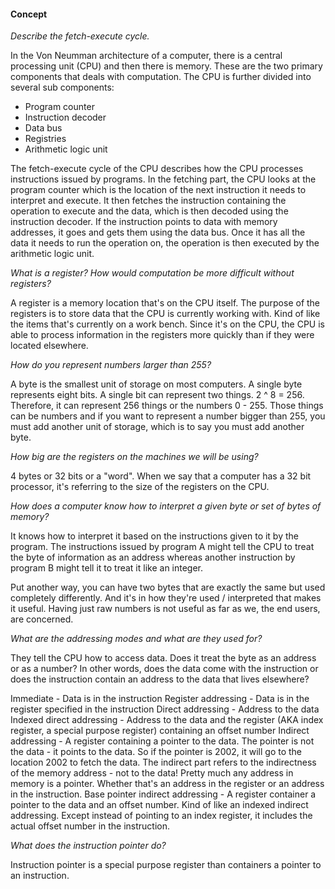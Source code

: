 #### Concept

*Describe the fetch-execute cycle.*

In the Von Neumman architecture of a computer, there is a central processing unit (CPU) and then there is memory. These are the two primary components that deals with computation. The CPU is further divided into several sub components:

* Program counter
* Instruction decoder
* Data bus
* Registries 
* Arithmetic logic unit

The fetch-execute cycle of the CPU describes how the CPU processes instructions issued by programs. In the fetching part, the CPU looks at the program counter which is the location of the next instruction it needs to interpret and execute. It then fetches the instruction containing the operation to execute and the data, which is then decoded using the instruction decoder. If the instruction points to data with memory addresses, it goes and gets them using the data bus. Once it has all the data it needs to run the operation on, the operation is then executed by the arithmetic logic unit. 

*What is a register? How would computation be more difficult without registers?*

A register is a memory location that's on the CPU itself. The purpose of the registers is to store data that the CPU is currently working with. Kind of like the items that's currently on a work bench. Since it's on the CPU, the CPU is able to process information in the registers more quickly than if they were located elsewhere.

*How do you represent numbers larger than 255?*

A byte is the smallest unit of storage on most computers. A single byte represents eight bits. A single bit can represent two things. 2 ^ 8 = 256. Therefore, it can represent 256 things or the numbers 0 - 255. Those things can be numbers and if you want to represent a number bigger than 255, you must add another unit of storage, which is to say you must add another byte.

*How big are the registers on the machines we will be using?*

4 bytes or 32 bits or a "word". When we say that a computer has a 32 bit processor, it's referring to the size of the registers on the CPU.

*How does a computer know how to interpret a given byte or set of bytes of memory?*

It knows how to interpret it based on the instructions given to it by the program. The instructions issued by program A might tell the CPU to treat the byte of information as an address whereas another instruction by program B might tell it to treat it like an integer.

Put another way, you can have two bytes that are exactly the same but used completely differently. And it's in how they're used / interpreted that makes it useful. Having just raw numbers is not useful as far as we, the end users, are concerned.

*What are the addressing modes and what are they used for?*

They tell the CPU how to access data. Does it treat the byte as an address or as a number? In other words, does the data come with the instruction or does the instruction contain an address to the data that lives elsewhere?

Immediate - Data is in the instruction
Register addressing - Data is in the register specified in the instruction
Direct addressing - Address to the data
Indexed direct addressing - Address to the data and the register (AKA index register, a special purpose register) containing an offset number
Indirect addressing - A register containing a pointer to the data. The pointer is not the data - it points to the data. So if the pointer is 2002, it will go to the location 2002 to fetch the data. The indirect part refers to the indirectness of the memory address - not to the data! Pretty much any address in memory is a pointer. Whether that's an address in the register or an address in the instruction. 
Base pointer indirect addressing - A register container a pointer to the data and an offset number. Kind of like an indexed indirect addressing. Except instead of pointing to an index register, it includes the actual offset number in the instruction. 

*What does the instruction pointer do?*

Instruction pointer is a special purpose register than containers a pointer to an instruction.
